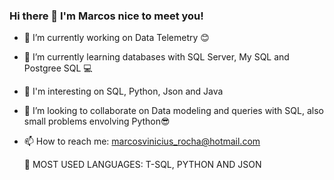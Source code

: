 ### Hi there 👋 I'm Marcos nice to meet you!


- 🔭 I’m currently working on Data Telemetry :blush:
- 🌱 I’m currently learning databases with SQL Server, My SQL and Postgree SQL :computer:
- 👀 I'm interesting on SQL, Python, Json and Java
- 👯 I’m looking to collaborate on Data modeling and queries with SQL, also small problems envolving Python😎
- 📫 How to reach me: marcosvinicius_rocha@hotmail.com


  🎯 MOST USED LANGUAGES: T-SQL, PYTHON AND JSON
